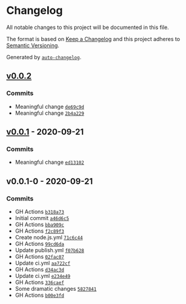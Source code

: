 # Changelog

All notable changes to this project will be documented in this file.

The format is based on [Keep a Changelog](https://keepachangelog.com/en/1.0.0/)
and this project adheres to [Semantic Versioning](https://semver.org/spec/v2.0.0.html).

Generated by [`auto-changelog`](https://github.com/CookPete/auto-changelog).

## [v0.0.2](https://github.com//RIP21/react-hanger-clone-for-course.git/compare/v0.0.1...v0.0.2)

### Commits

- Meaningful change [`de69c9d`](https://github.com//RIP21/react-hanger-clone-for-course.git/commit/de69c9d93b579cfaabc64c2b9c54c2c2fe1c227b)
- Meaningful change [`2b4a229`](https://github.com//RIP21/react-hanger-clone-for-course.git/commit/2b4a2295c1a3a0ef0523a09cc780e109d0e808c0)

## [v0.0.1](https://github.com//RIP21/react-hanger-clone-for-course.git/compare/v0.0.1-0...v0.0.1) - 2020-09-21

### Commits

- Meaningful change [`ed13102`](https://github.com//RIP21/react-hanger-clone-for-course.git/commit/ed13102bebacba9ef7f72274ae2d2cd98d088c92)

## v0.0.1-0 - 2020-09-21

### Commits

- GH Actions [`b318a73`](https://github.com//RIP21/react-hanger-clone-for-course.git/commit/b318a7304e8fadb51ed1cad2d65ef19a15814236)
- Initial commit [`a46d6c5`](https://github.com//RIP21/react-hanger-clone-for-course.git/commit/a46d6c5a1e1c4d18d914f35fa2d7acb09a3087b7)
- GH Actions [`bba909c`](https://github.com//RIP21/react-hanger-clone-for-course.git/commit/bba909c1d8117001364bc87553375b26e80ad643)
- GH Actions [`f2c89f3`](https://github.com//RIP21/react-hanger-clone-for-course.git/commit/f2c89f36f80dcf44dfbf26f0b9e0aae4864aecc4)
- Create node.js.yml [`71c6c44`](https://github.com//RIP21/react-hanger-clone-for-course.git/commit/71c6c44ce876ea746ff2fbb2386e89900ddcd2f6)
- GH Actions [`99cd6da`](https://github.com//RIP21/react-hanger-clone-for-course.git/commit/99cd6da8c60676bddf78059e416f445b92a545bf)
- Update publish.yml [`f07b628`](https://github.com//RIP21/react-hanger-clone-for-course.git/commit/f07b6288a489b5b2f6a7fcbad2a154dc7bc4a1e9)
- GH Actions [`02fac07`](https://github.com//RIP21/react-hanger-clone-for-course.git/commit/02fac0706111c29e2bdce3d1f63dabf0e23654b1)
- Update ci.yml [`aa722cf`](https://github.com//RIP21/react-hanger-clone-for-course.git/commit/aa722cfd5a7903edfcb1ce218c9b4e3e1d430890)
- GH Actions [`d34ac3d`](https://github.com//RIP21/react-hanger-clone-for-course.git/commit/d34ac3df96b39e61ed90bf89cc9cdeb5d9b0fa9d)
- Update ci.yml [`e234e49`](https://github.com//RIP21/react-hanger-clone-for-course.git/commit/e234e491c561b54aa8b4e416467ee07a84e70dce)
- GH Actions [`336caef`](https://github.com//RIP21/react-hanger-clone-for-course.git/commit/336caef7d538feb781796e742035791802830f85)
- Some dramatic changes [`5827841`](https://github.com//RIP21/react-hanger-clone-for-course.git/commit/5827841c070b36192f6c3f88ea4aee00d5acdcd1)
- GH Actions [`b00e3fd`](https://github.com//RIP21/react-hanger-clone-for-course.git/commit/b00e3fdb89000410b6a03769e75dd3d8cd5beff0)
